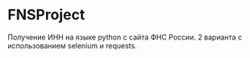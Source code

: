 # FNSProject
Получение ИНН на языке python с сайта ФНС России. 2 варианта с использованием selenium и requests.
